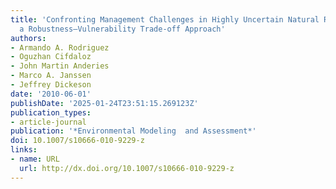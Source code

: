 ```yaml
---
title: 'Confronting Management Challenges in Highly Uncertain Natural Resource Systems:
  a Robustness–Vulnerability Trade-off Approach'
authors:
- Armando A. Rodriguez
- Oguzhan Cifdaloz
- John Martin Anderies
- Marco A. Janssen
- Jeffrey Dickeson
date: '2010-06-01'
publishDate: '2025-01-24T23:51:15.269123Z'
publication_types:
- article-journal
publication: '*Environmental Modeling  and Assessment*'
doi: 10.1007/s10666-010-9229-z
links:
- name: URL
  url: http://dx.doi.org/10.1007/s10666-010-9229-z
---
```

